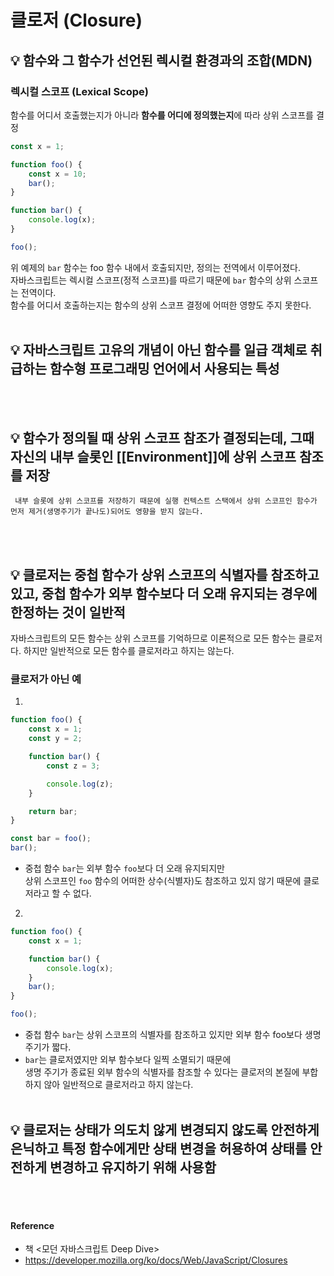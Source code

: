 # 클로저 (Closure)
## 💡 함수와 그 함수가 선언된 렉시컬 환경과의 조합(MDN)

### 렉시컬 스코프 (Lexical Scope)
함수를 어디서 호출했는지가 아니라 **함수를 어디에 정의했는지**에 따라 상위 스코프를 결정

```js
const x = 1;

function foo() {
    const x = 10;
    bar();
}

function bar() {
    console.log(x);
}

foo(); 
```
위 예제의 `bar` 함수는 foo 함수 내에서 호출되지만, 정의는 전역에서 이루어졌다.
<br>자바스크립트는 렉시컬 스코프(정적 스코프)를 따르기 때문에 `bar` 함수의 상위 스코프는 전역이다.
<br>함수를 어디서 호출하는지는 함수의 상위 스코프 결정에 어떠한 영향도 주지 못한다.
<br><br> 


## 💡 자바스크립트 고유의 개념이 아닌 함수를 일급 객체로 취급하는 함수형 프로그래밍 언어에서 사용되는 특성
<br><br> 


## 💡 함수가 정의될 때 상위 스코프 참조가 결정되는데, 그때 자신의 내부 슬롯인 [[Environment]]에 상위 스코프 참조를 저장

     내부 슬롯에 상위 스코프를 저장하기 때문에 실행 컨텍스트 스택에서 상위 스코프인 함수가 먼저 제거(생명주기가 끝나도)되어도 영향을 받지 않는다.
<br><br> 


## 💡 클로저는 중첩 함수가 상위 스코프의 식별자를 참조하고 있고, 중첩 함수가 외부 함수보다 더 오래 유지되는 경우에 한정하는 것이 일반적
자바스크립트의 모든 함수는 상위 스코프를 기억하므로 이론적으로 모든 함수는 클로저다. 하지만 일반적으로 모든 함수를 클로저라고 하지는 않는다.

### 클로저가 아닌 예
1.
```js
function foo() {
    const x = 1;
    const y = 2;

    function bar() {
        const z = 3;

        console.log(z);
    }

    return bar;
}

const bar = foo();
bar();
```
- 중첩 함수 `bar`는 외부 함수 `foo`보다 더 오래 유지되지만
<br>상위 스코프인 `foo` 함수의 어떠한 상수(식별자)도 참조하고 있지 않기 때문에 클로저라고 할 수 없다.

2.
```js
function foo() {
    const x = 1;

    function bar() {
        console.log(x);
    }
    bar();
}

foo();
```
- 중첩 함수 `bar`는 상위 스코프의 식별자를 참조하고 있지만 외부 함수 foo보다 생명 주기가 짧다.
- `bar`는 클로저였지만 외부 함수보다 일찍 소멸되기 때문에
<br>생명 주기가 종료된 외부 함수의 식별자를 참조할 수 있다는 클로저의 본질에 부합하지 않아 일반적으로 클로저라고 하지 않는다.
<br><br> 

## 💡 클로저는 상태가 의도치 않게 변경되지 않도록 안전하게 은닉하고 특정 함수에게만 상태 변경을 허용하여 상태를 안전하게 변경하고 유지하기 위해 사용함

<br><br> 


#### Reference
- 책 <모던 자바스크립트 Deep Dive>
- https://developer.mozilla.org/ko/docs/Web/JavaScript/Closures